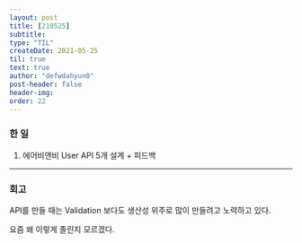 ```yaml
---
layout: post
title: [210525] 
subtitle:
type: "TIL"
createDate: 2021-05-25
til: true
text: true
author: "defwdahyun0"
post-header: false
header-img: 
order: 22
---
```

### **한 일**

1. 에어비앤비 User API 5개 설계 + 피드백

<hr>

### 회고

API를 만들 때는 Validation 보다도 생산성 위주로 많이 만들려고 노력하고 있다.

요즘 왜 이렇게 졸린지 모르겠다.